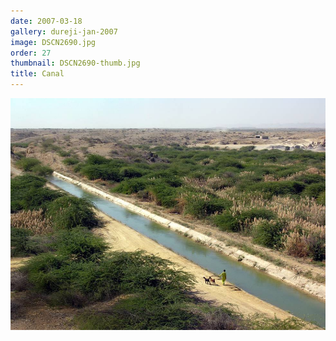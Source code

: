 ```yaml
---
date: 2007-03-18
gallery: dureji-jan-2007
image: DSCN2690.jpg
order: 27
thumbnail: DSCN2690-thumb.jpg
title: Canal
---
```


![Canal](./DSCN2690.jpg)